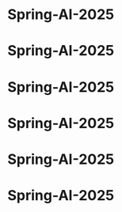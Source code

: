# Spring-AI-2025
# Spring-AI-2025
# Spring-AI-2025
# Spring-AI-2025
# Spring-AI-2025
# Spring-AI-2025
